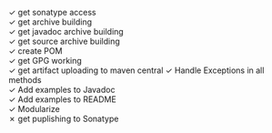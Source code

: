 &check; get sonatype access  
&check; get archive building  
&check; get javadoc archive building  
&check; get source archive building  
&check; create POM  
&check; get GPG working  
&check; get artifact uploading to maven central
&check; Handle Exceptions in all methods  
&check; Add examples to Javadoc  
&check; Add examples to README  
&check; Modularize  
&cross; get puplishing to Sonatype


